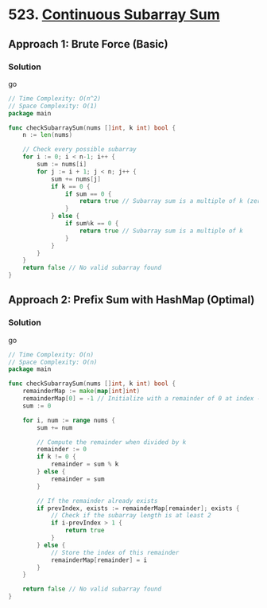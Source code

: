 # 523. [Continuous Subarray Sum](https://leetcode.com/problems/continuous-subarray-sum/)

## Approach 1: Brute Force (Basic)

### Solution
go
```go
// Time Complexity: O(n^2)
// Space Complexity: O(1)
package main

func checkSubarraySum(nums []int, k int) bool {
	n := len(nums)

	// Check every possible subarray
	for i := 0; i < n-1; i++ {
		sum := nums[i]
		for j := i + 1; j < n; j++ {
			sum += nums[j]
			if k == 0 {
				if sum == 0 {
					return true // Subarray sum is a multiple of k (zero case)
				}
			} else {
				if sum%k == 0 {
					return true // Subarray sum is a multiple of k
				}
			}
		}
	}
	return false // No valid subarray found
}
```

## Approach 2: Prefix Sum with HashMap (Optimal)

### Solution
go
```go
// Time Complexity: O(n)
// Space Complexity: O(n)
package main

func checkSubarraySum(nums []int, k int) bool {
	remainderMap := make(map[int]int)
	remainderMap[0] = -1 // Initialize with a remainder of 0 at index -1
	sum := 0

	for i, num := range nums {
		sum += num

		// Compute the remainder when divided by k
		remainder := 0
		if k != 0 {
			remainder = sum % k
		} else {
			remainder = sum
		}

		// If the remainder already exists
		if prevIndex, exists := remainderMap[remainder]; exists {
			// Check if the subarray length is at least 2
			if i-prevIndex > 1 {
				return true
			}
		} else {
			// Store the index of this remainder
			remainderMap[remainder] = i
		}
	}

	return false // No valid subarray found
}
```

